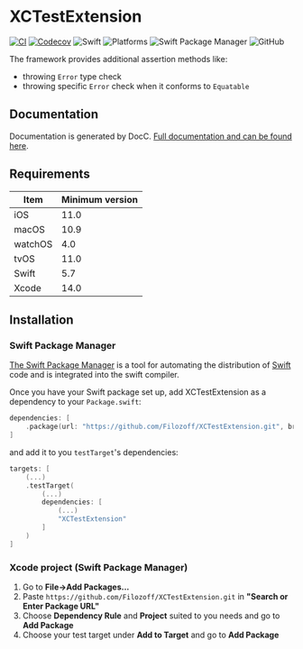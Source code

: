 # XCTestExtension

[![CI](https://github.com/Filozoff/XCTestExtension/actions/workflows/ci.yml/badge.svg?branch=master)](https://github.com/Filozoff/XCTestExtension/actions/workflows/ci.yml)
[![Codecov](https://codecov.io/gh/Filozoff/XCTestExtension/branch/master/graph/badge.svg)](https://codecov.io/gh/Filozoff/XCTestExtension)
![Swift](https://img.shields.io/badge/Swift-5.7-orange)
![Platforms](https://img.shields.io/badge/Platforms-iOS%20%7C%20macOS%20%7C%20watchOS%20%7C%20tvOS-red)
![Swift Package Manager](https://img.shields.io/badge/Swift%20Package%20Manager-compatible-green)
![GitHub](https://img.shields.io/github/license/Filozoff/XCTestExtension)

The framework provides additional assertion methods like: 
- throwing `Error` type check
- throwing specific `Error` check when it conforms to `Equatable`

## Documentation

Documentation is generated by DocC. [Full documentation and can be found here](https://filozoff.github.io/XCTestExtension/).

## Requirements

| Item | Minimum version |
| --- | --- |
| iOS | 11.0 |
| macOS | 10.9 |
| watchOS | 4.0 |
| tvOS | 11.0 |
| Swift | 5.7 |
| Xcode | 14.0 |

## Installation

### Swift Package Manager

[The Swift Package Manager](https://www.swift.org/package-manager/) is a tool for automating the distribution of [Swift](https://www.swift.org) code and is integrated into the swift compiler.

Once you have your Swift package set up, add XCTestExtension as a dependency to your `Package.swift`:

```swift
dependencies: [
    .package(url: "https://github.com/Filozoff/XCTestExtension.git", branch: "master")
]
```
and add it to you `testTarget`'s dependencies:
```swift
targets: [
    (...)
    .testTarget(
        (...)
        dependencies: [
            (...)
            "XCTestExtension"
        ]
    )
]
```

### Xcode project (Swift Package Manager)

1. Go to **File->Add Packages...**
2. Paste `https://github.com/Filozoff/XCTestExtension.git` in **"Search or Enter Package URL"**
3. Choose **Dependency Rule** and **Project** suited to you needs and go to **Add Package**
4. Choose your test target under **Add to Target** and go to **Add Package**
